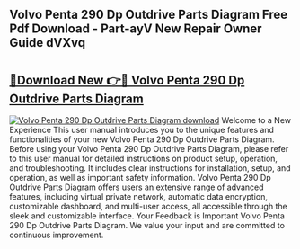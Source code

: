 ## Volvo Penta 290 Dp Outdrive Parts Diagram Free Pdf Download - Part-ayV New Repair Owner Guide dVXvq

# <h2><a href="http://dfhkjo6.blite.top/?on=Volvo+Penta+290+Dp+Outdrive+Parts+Diagram">🔗Download New 👉🔴 Volvo Penta 290 Dp Outdrive Parts Diagram</a></h2>

[![Volvo Penta 290 Dp Outdrive Parts Diagram download](https://i.imgur.com/lujVjoI.png)](http://dfhkjo6.blite.top/?on=Volvo+Penta+290+Dp+Outdrive+Parts+Diagram)
Welcome to a New Experience This user manual introduces you to the unique features and functionalities of your new Volvo Penta 290 Dp Outdrive Parts Diagram. Before using your Volvo Penta 290 Dp Outdrive Parts Diagram, please refer to this user manual for detailed instructions on product setup, operation, and troubleshooting. It includes clear instructions for installation, setup, and operation, as well as important safety information. Volvo Penta 290 Dp Outdrive Parts Diagram offers users an extensive range of advanced features, including virtual private network, automatic data encryption, customizable dashboard, and multi-user access, all accessible through the sleek and customizable interface. Your Feedback is Important Volvo Penta 290 Dp Outdrive Parts Diagram. We value your input and are committed to continuous improvement.
